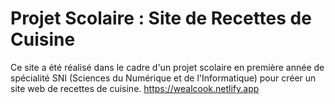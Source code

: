 # Projet Scolaire : Site de Recettes de Cuisine

Ce site a été réalisé dans le cadre d'un projet scolaire en première année de spécialité SNI (Sciences du Numérique et de l'Informatique) pour créer un site web de recettes de cuisine.
https://wealcook.netlify.app
